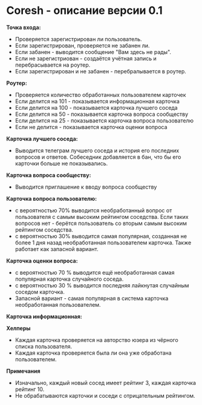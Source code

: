 # Coresh - описание версии 0.1

**Точка входа:** 
- Проверяется зарегистрирован ли пользователь.
- Если зарегистрирован, проверяется не забанен ли.
- Если забанен - выводится сообщение "Вам здесь не рады".
- Если не зарегистриован - создаётся учётная запись и перебрасывается на роутер.
- Если зарегистрирован и не забанен - перебралывается в роутер.

**Роутер:**
- Проверяется количество обработанных пользователем карточек 
- Если делится на 101 - показывается информационная карточка
- Если делится на 100 - показывается карточка лучшего соседа
- Если делится на 50 - показывается карточка вопроса сообществу
- Если делится на 25 - показывается карточка вопроса пользователю
- Если не делится - показывается карточка оценки вопроса

**Карточка лучшего соседа:**
- Выводится телеграм лучшего соседа и история его последних вопросов и ответов. Собеседник добавляется в бан, что бы его карточки больше не показывались.

**Карточка вопроса сообществу:**
- Выводится приглашение к вводу вопроса сообществу

**Карточка вопроса пользователю:**
- с вероятностью 70% выводится необработанный вопрос от пользователя с самым высоким рейтингом соседства. Если таких вопросов нет - берётся пользователь со вторым самым высоким рейтингом соседства. 
- с вероятностью 30% выводится самая популярная, созданная не более 1 дня назад необработанная пользователем карточка. Также работает как запасной вариант. 

**Карточка оценки вопроса:**
- с вероятностью 70 % выводится ещё необработанная самая популярная карточка случайного соседа. 
- с вероятностью 30 % выводится последняя лайкнутая случайным соседом карточка.
- Запасной вариант - самая популярная в система карточка необработанная пользователем.

**Карточка информационная:**

**Хелперы**
- Каждая карточка проверяется на авторство юзера из чёрного списка пользователя.
- Каждая карточка проверяется была ли она уже обработана пользователем.

**Примечания**
- Изначально, каждый новый сосед имеет рейтинг 3, каждая карточка рейтинг 10.
- Не обрабатываются карточки и соседи с отрицательным рейтингом.
